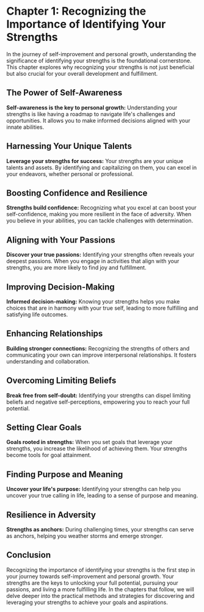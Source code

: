 Chapter 1: Recognizing the Importance of Identifying Your Strengths
===================================================================

In the journey of self-improvement and personal growth, understanding the significance of identifying your strengths is the foundational cornerstone. This chapter explores why recognizing your strengths is not just beneficial but also crucial for your overall development and fulfillment.

**The Power of Self-Awareness**
-------------------------------

**Self-awareness is the key to personal growth:** Understanding your strengths is like having a roadmap to navigate life's challenges and opportunities. It allows you to make informed decisions aligned with your innate abilities.

**Harnessing Your Unique Talents**
----------------------------------

**Leverage your strengths for success:** Your strengths are your unique talents and assets. By identifying and capitalizing on them, you can excel in your endeavors, whether personal or professional.

**Boosting Confidence and Resilience**
--------------------------------------

**Strengths build confidence:** Recognizing what you excel at can boost your self-confidence, making you more resilient in the face of adversity. When you believe in your abilities, you can tackle challenges with determination.

**Aligning with Your Passions**
-------------------------------

**Discover your true passions:** Identifying your strengths often reveals your deepest passions. When you engage in activities that align with your strengths, you are more likely to find joy and fulfillment.

**Improving Decision-Making**
-----------------------------

**Informed decision-making:** Knowing your strengths helps you make choices that are in harmony with your true self, leading to more fulfilling and satisfying life outcomes.

**Enhancing Relationships**
---------------------------

**Building stronger connections:** Recognizing the strengths of others and communicating your own can improve interpersonal relationships. It fosters understanding and collaboration.

**Overcoming Limiting Beliefs**
-------------------------------

**Break free from self-doubt:** Identifying your strengths can dispel limiting beliefs and negative self-perceptions, empowering you to reach your full potential.

**Setting Clear Goals**
-----------------------

**Goals rooted in strengths:** When you set goals that leverage your strengths, you increase the likelihood of achieving them. Your strengths become tools for goal attainment.

**Finding Purpose and Meaning**
-------------------------------

**Uncover your life's purpose:** Identifying your strengths can help you uncover your true calling in life, leading to a sense of purpose and meaning.

**Resilience in Adversity**
---------------------------

**Strengths as anchors:** During challenging times, your strengths can serve as anchors, helping you weather storms and emerge stronger.

**Conclusion**
--------------

Recognizing the importance of identifying your strengths is the first step in your journey towards self-improvement and personal growth. Your strengths are the keys to unlocking your full potential, pursuing your passions, and living a more fulfilling life. In the chapters that follow, we will delve deeper into the practical methods and strategies for discovering and leveraging your strengths to achieve your goals and aspirations.
